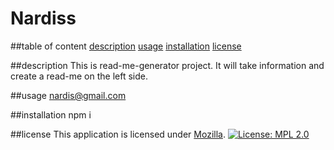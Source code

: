 # Nardiss
  ##table of content
  [description](#description)
  [usage](#usage)
  [installation](#installation)
  [license](#license)

  ##description
  This is read-me-generator project. It will take information and create a read-me on the left side.

  ##usage
  nardis@gmail.com

  ##installation
  npm i

  ##license
    This application is licensed under [Mozilla](https://opensource.org/licenses/MPL-2.0).
    [![License: MPL 2.0](https://img.shields.io/badge/License-MPL_2.0-brightgreen.svg)](https://opensource.org/licenses/MPL-2.0)

    

